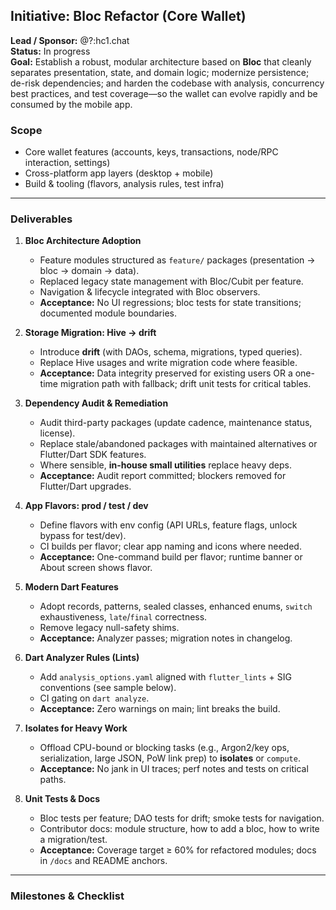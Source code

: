 ## Initiative: Bloc Refactor (Core Wallet)

**Lead / Sponsor:** @?:hc1.chat  
**Status:** In progress  
**Goal:** Establish a robust, modular architecture based on **Bloc** that cleanly separates presentation, state, and domain logic; modernize persistence; de-risk dependencies; and harden the codebase with analysis, concurrency best practices, and test coverage—so the wallet can evolve rapidly and be consumed by the mobile app.

### Scope
- Core wallet features (accounts, keys, transactions, node/RPC interaction, settings)
- Cross-platform app layers (desktop + mobile)
- Build & tooling (flavors, analysis rules, test infra)

---

### Deliverables

1. **Bloc Architecture Adoption**
   - Feature modules structured as `feature/` packages (presentation → bloc → domain → data).
   - Replaced legacy state management with Bloc/Cubit per feature.
   - Navigation & lifecycle integrated with Bloc observers.
   - **Acceptance:** No UI regressions; bloc tests for state transitions; documented module boundaries.

2. **Storage Migration: Hive → drift**
   - Introduce **drift** (with DAOs, schema, migrations, typed queries).
   - Replace Hive usages and write migration code where feasible.
   - **Acceptance:** Data integrity preserved for existing users OR a one-time migration path with fallback; drift unit tests for critical tables.

3. **Dependency Audit & Remediation**
   - Audit third-party packages (update cadence, maintenance status, license).
   - Replace stale/abandoned packages with maintained alternatives or Flutter/Dart SDK features.
   - Where sensible, **in-house small utilities** replace heavy deps.
   - **Acceptance:** Audit report committed; blockers removed for Flutter/Dart upgrades.

4. **App Flavors: prod / test / dev**
   - Define flavors with env config (API URLs, feature flags, unlock bypass for test/dev).
   - CI builds per flavor; clear app naming and icons where needed.
   - **Acceptance:** One-command build per flavor; runtime banner or About screen shows flavor.

5. **Modern Dart Features**
   - Adopt records, patterns, sealed classes, enhanced enums, `switch` exhaustiveness, `late`/`final` correctness.
   - Remove legacy null-safety shims.
   - **Acceptance:** Analyzer passes; migration notes in changelog.

6. **Dart Analyzer Rules (Lints)**
   - Add `analysis_options.yaml` aligned with `flutter_lints` + SIG conventions (see sample below).
   - CI gating on `dart analyze`.
   - **Acceptance:** Zero warnings on main; lint breaks the build.

7. **Isolates for Heavy Work**
   - Offload CPU-bound or blocking tasks (e.g., Argon2/key ops, serialization, large JSON, PoW link prep) to **isolates** or `compute`.
   - **Acceptance:** No jank in UI traces; perf notes and tests on critical paths.

8. **Unit Tests & Docs**
   - Bloc tests per feature; DAO tests for drift; smoke tests for navigation.
   - Contributor docs: module structure, how to add a bloc, how to write a migration/test.
   - **Acceptance:** Coverage target ≥ 60% for refactored modules; docs in `/docs` and README anchors.

---

### Milestones & Checklist